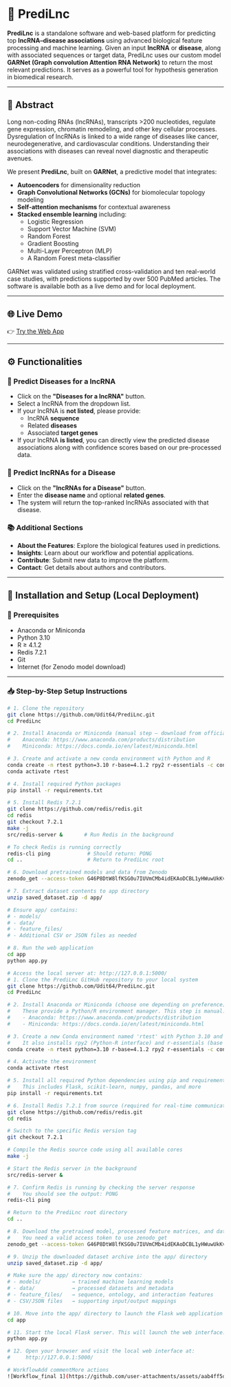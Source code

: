 # 🧬 PrediLnc

**PrediLnc** is a standalone software and web-based platform for predicting top **lncRNA–disease associations** using advanced biological feature processing and machine learning. Given an input **lncRNA** or **disease**, along with associated sequences or target data, PrediLnc uses our custom model **GARNet (Graph convolution Attention RNA Network)** to return the most relevant predictions. It serves as a powerful tool for hypothesis generation in biomedical research.

---

## 🧠 Abstract

Long non-coding RNAs (lncRNAs), transcripts >200 nucleotides, regulate gene expression, chromatin remodeling, and other key cellular processes. Dysregulation of lncRNAs is linked to a wide range of diseases like cancer, neurodegenerative, and cardiovascular conditions. Understanding their associations with diseases can reveal novel diagnostic and therapeutic avenues.

We present **PrediLnc**, built on **GARNet**, a predictive model that integrates:

- **Autoencoders** for dimensionality reduction  
- **Graph Convolutional Networks (GCNs)** for biomolecular topology modeling  
- **Self-attention mechanisms** for contextual awareness  
- **Stacked ensemble learning** including:
  - Logistic Regression
  - Support Vector Machine (SVM)
  - Random Forest
  - Gradient Boosting
  - Multi-Layer Perceptron (MLP)
  - A Random Forest meta-classifier

GARNet was validated using stratified cross-validation and ten real-world case studies, with predictions supported by over 500 PubMed articles. The software is available both as a live demo and for local deployment.

---

## 🌐 Live Demo

👉 [Try the Web App](http://predilnc.dhanjal-lab.iiitd.edu.in/)

---
## ⚙️ Functionalities

### 🔬 Predict Diseases for a lncRNA
- Click on the **"Diseases for a lncRNA"** button.
- Select a lncRNA from the dropdown list.
- If your lncRNA is **not listed**, please provide:
  - lncRNA **sequence**
  - Related **diseases**
  - Associated **target genes**
- If your lncRNA **is listed**, you can directly view the predicted disease associations along with confidence scores based on our pre-processed data.

### 🧬 Predict lncRNAs for a Disease
- Click on the **"lncRNAs for a Disease"** button.
- Enter the **disease name** and optional **related genes**.
- The system will return the top-ranked lncRNAs associated with that disease.

### 📚 Additional Sections
- **About the Features**: Explore the biological features used in predictions.
- **Insights**: Learn about our workflow and potential applications.
- **Contribute**: Submit new data to improve the platform.
- **Contact**: Get details about authors and contributors.

---

## 🚀 Installation and Setup (Local Deployment)

### 🔧 Prerequisites

- Anaconda or Miniconda  
- Python 3.10  
- R ≥ 4.1.2  
- Redis 7.2.1  
- Git  
- Internet (for Zenodo model download)

---

### 📥 Step-by-Step Setup Instructions

```bash
# 1. Clone the repository
git clone https://github.com/Udit64/PrediLnc.git
cd PrediLnc

# 2. Install Anaconda or Miniconda (manual step – download from official site)
#    Anaconda: https://www.anaconda.com/products/distribution
#    Miniconda: https://docs.conda.io/en/latest/miniconda.html

# 3. Create and activate a new conda environment with Python and R
conda create -n rtest python=3.10 r-base=4.1.2 rpy2 r-essentials -c conda-forge
conda activate rtest

# 4. Install required Python packages
pip install -r requirements.txt

# 5. Install Redis 7.2.1
git clone https://github.com/redis/redis.git
cd redis
git checkout 7.2.1
make -j
src/redis-server &       # Run Redis in the background

# To check Redis is running correctly
redis-cli ping            # Should return: PONG
cd ..                     # Return to PrediLnc root

# 6. Download pretrained models and data from Zenodo
zenodo_get --access-token G46P8DtW8lfKSG0u7IUVmCMb4idEKAoDCBL1yHWuwUkKvnFuGPSNCIkCham2 15764921

# 7. Extract dataset contents to app directory
unzip saved_dataset.zip -d app/

# Ensure app/ contains:
# - models/
# - data/
# - feature_files/
# - Additional CSV or JSON files as needed

# 8. Run the web application
cd app
python app.py

# Access the local server at: http://127.0.0.1:5000/
# 1. Clone the PrediLnc GitHub repository to your local system
git clone https://github.com/Udit64/PrediLnc.git
cd PrediLnc

# 2. Install Anaconda or Miniconda (choose one depending on preference)
#    These provide a Python/R environment manager. This step is manual:
#    - Anaconda: https://www.anaconda.com/products/distribution
#    - Miniconda: https://docs.conda.io/en/latest/miniconda.html

# 3. Create a new Conda environment named 'rtest' with Python 3.10 and R 4.1.2
#    It also installs rpy2 (Python-R interface) and r-essentials (base R packages)
conda create -n rtest python=3.10 r-base=4.1.2 rpy2 r-essentials -c conda-forge

# 4. Activate the environment
conda activate rtest

# 5. Install all required Python dependencies using pip and requirements.txt
#    This includes Flask, scikit-learn, numpy, pandas, and more
pip install -r requirements.txt

# 6. Install Redis 7.2.1 from source (required for real-time communication)
git clone https://github.com/redis/redis.git
cd redis

# Switch to the specific Redis version tag
git checkout 7.2.1

# Compile the Redis source code using all available cores
make -j

# Start the Redis server in the background
src/redis-server &

# 7. Confirm Redis is running by checking the server response
#    You should see the output: PONG
redis-cli ping

# Return to the PrediLnc root directory
cd ..

# 8. Download the pretrained model, processed feature matrices, and data files from Zenodo
#    You need a valid access token to use zenodo_get
zenodo_get --access-token G46P8DtW8lfKSG0u7IUVmCMb4idEKAoDCBL1yHWuwUkKvnFuGPSNCIkCham2 15764921

# 9. Unzip the downloaded dataset archive into the app/ directory
unzip saved_dataset.zip -d app/

# Make sure the app/ directory now contains:
# - models/          → trained machine learning models
# - data/            → processed datasets and metadata
# - feature_files/   → sequence, ontology, and interaction features
# - CSV/JSON files   → supporting input/output mappings

# 10. Move into the app/ directory to launch the Flask web application
cd app

# 11. Start the local Flask server. This will launch the web interface.
python app.py

# 12. Open your browser and visit the local web interface at:
#     http://127.0.0.1:5000/

# WorkflowAdd commentMore actions
![Workflow_final 1](https://github.com/user-attachments/assets/aab4ff5d-640d-4396-9203-43b33a50358d)
